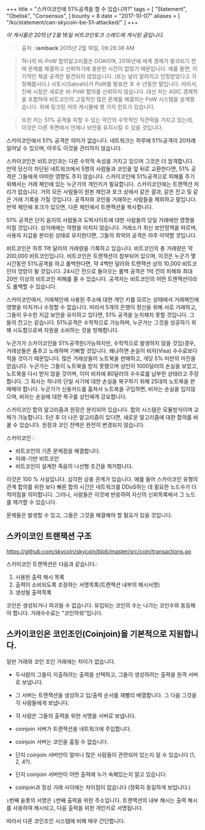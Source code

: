 +++
title = "스카이코인에 51%공격을 할 수 있습니까?"
tags = [
    "Statement",
    "Obelisk",
    "Consensus",
]
bounty = 8
date = "2017-10-07"
aliases = [
	"/ko/statement/can-skycoin-be-51-attacked/"
]
+++

*이 게시물은 2015년 2월 16일 비트코인토크 스레드에 게시된 글입니다.*

> 출처 : **iamback** 2015년 2월 16일, 09:28:38 AM

> 하나의 비-PoW 합의알고리즘은 DOA이며, 2016년에 세계 경제가 붕괴되기 전에
문제를 해결하고 신뢰하기에 충분한 시간이 없었기 때문입니다.
예를 들면, 이기적인 채굴 공격은 발견되지 않았습니다.
(또는 널리 알려지고 인정받았다고 가정해봅시다.)
사토시(Satoshi)가 PoW를 발표한 후 수 년동안 말입니다.
따라서, 진짜 시장은 새로운 비-PoW 합의를 신뢰하지 않습니다.
대신 저는 ASIC 경제학을 포함하여 비트코인의 고질적인
많은 문제를 해결하는 PoW 시스템을 설계했습니다.
위에 링크된 저의 게시물에 몇 가지 힌트가 있습니다.

> 또한 저는 51% 공격을 피할 수 있는 약간의 수학적인 직관력을 가지고 있는데,
이것은 다른 측면에서 언제나 보안을 유지시킬 수 있을 것입니다.

스카이코인에서 51% 공격은 의미가 없습니다.
네트워크는 하루에 51%공격이 20차례 일어날 수 있으며, 아무도 이것을 관리하지 않습니다.

스카이코인은 비트코인과는 다른 수학적 속성을 가지고 있으며 그것은 더 엄격합니다.
만약 당신이 차단된 네트워크에서 5명의 사람들과 코인을 앞 뒤로 교환한다면,
51% 공격은 그들에게 어떠한 영향도 주지 않습니다.
스카이코인에 51%공격으로 피해를 주기 위해서는 거래 체인에 있는 누군가의 개인키가 필요합니다.
스카이코인에는 트랜잭션 처리가 없습니다.
거의 모든 사람들이 원본 체인과 포크 상에서 같은 결과,
같은 잔고 및 같은 거래 기록을 가질 것입니다.
공격자와 코인을 거래하는 사람들을 제외하고 말입니다.
만약 체인에 포크가 있으면, 다른 체인에서 트랜잭션을 복사합니다.

51% 공격은 단지 음지의 사람들과 도박사이트에 대한 사람들의 당일 거래에만 영향을 미칠 것입니다.
상거래에는 약향을 미치지 않습니다.
거래소가 최신 보안정책을 따르며, 사용자 지갑을 분리된 상태로 유지한다면,
그들의 최악의 공격은 아주 미약할 것입니다.

비트코인은 하루 1억 달러의 거래량을 기록하고 있습니다.
비트코인의 총 거래량은 약 200,000 비트코인입니다.
비트코인은 트랜잭션이 첨부되어 있으며,
이것은 누군가 몇 시간동안 51%공격을 하고 롤백한다면,
약 4백만 달러와 트랜잭션 상의 10,000 비트코인이
엉망이 될 것입니다. 24시간 전으로 돌아오는 롤백 공격은
1억 건의 피해와 최대 20만 이상의 비트코인 피해를 줄 수 있습니다.
공격자는 비트코인의 어떤 트랜잭션이라도 롤백할 수 있습니다.

스카이코인에서, 거래체인에 사용된 주소에 대한 개인 키를 모르는 상태에서
거래체인에 영향을 미치거나 수정할 수 없습니다.
따라서 5개의 은행이 정산을 위해 서로 거래하고,
그들이 우수한 지갑 보안을 유지하고 있다면, 51% 공격을 눈치채지 못할 것입니다.
그들의 잔고는 같습니다. 51%공격은 수학적으로 가능하며,
누군가는 그것을 성공하기 위해 시도함으로써 자원을 소비하는 것을 방해합니다.

누군가가 스카이코인을 51%공격한(가능하지만, 수학적으로 발생하지 않을 것임)경우,
거래상들은 춤추고 노래하며 기뻐할 것입니다.
왜냐하면 손실이 비자(Visa) 수수료보다 적을 것이기 때문입니다.
많은 거래상들이 노트북을 판매하고, 개당 5% 미만의 마진을 얻습니다.
누군가는 그들이 노트북을 받지 못했으며 상인이 1000달러의 손실을 보았고,
노트북을 다시 받지 않을 것이며, 이미 비자에 80달러의 수수료를 납부한 상태라고 주장합니다.
그 회사는 하나의 단일 사기에 대한 손실을 복구하기 위해 25대의 노트북을 판매해야 합니다.
누군가가 신용카드를 훔쳐서 노트북을 구입하면,
비자는 손실을 입지않으며, 비자는 손실에 대한 복구를 상인에게 강요합니다.

스카이코인 합의 알고리즘과 원장은 분리되어 있습니다. 합의 시스템은 모듈방식이며 교체가 가능합니다.
5년 후 더 나은 알고리즘이 있다면, 새로운 알고리즘에 대한 합의를 바꿀 수 있습니다. 원장과 코인 잔액은 완전히 변경되지 않습니다.

스카이코인 :

- 비트코인의 기존 문제점을 해결합니다.
- 미래-기반 비트코인
- 비트코인이 설계한 죽음의 나선형 조건을 제거합니다.

이것은 100 % 사실입니다. 심각한 상충 관계가 있습니다.
예를 들어 스카이코인 유형의 관계 합의를 위한 보다 빠른 합의 시간은
네트워크를 DDoS하는 데 필요한 노드수가 더 적어짐을 의미합니다.
그러나, 사람들은 이것에 반응하여 자신의 신뢰목록에서 그 노드를 제거할 수 있습니다.

문제들은 발생할 수 있고, 그들은 그것을 해결해야 할 필요가 있을 것입니다.

## 스카이코인 트랜잭션 구조

https://github.com/skycoin/skycoin/blob/master/src/coin/transactions.go

스카이코인 트랜잭션은 다음과 같습니다.:

1) 사용된 출력 해시 목록
2) 출력이 소비되도록 조정하는 서명목록(트랜잭션 내부의 해시서명)
3) 생성될 출력목록

코인은 생성되거나 파괴될 수 없습니다. 유입되는 코인의 수는 나가는 코인수와 동등해야 합니다.
거래수수료는 "코인하워"입니다.

## 스카이코인은 코인조인(Coinjoin)을 기본적으로 지원합니다.

일반 거래와 코인 조인 거래에는 차이가 없습니다.

- 두사람이 그들이 지출하려는 출력을 선택하고, 그들이 생성하려는 출력을 원격 서버로 보냅니다.
- 그 서버는 트랜잭션을 생성하고 입/출력 순서를 재빨리 배열합니다.
  그 다음 그것을 각 사람들에게 보냅니다.
- 각 사람은 그들의 출력을 위한 서명을 서버로 보냅니다.
- coinjoin 서버가 트랜잭션을 네트워크에 주입합니다.

- coinjoin 서버는 코인을 훔칠 수 없습니다.
- 단지 coinjoin 서버만이 얼마나 많은 사람들이 관련되어 있는지 알 수 있습니다 (1, 2, 4?).
- 단지 coinjoin 서버만이 어떤 출력에 누가 속해있는지 알고 있습니다.
- coinjoin과 정상 거래 사이에는 차이점이 없습니다 (정확히 동일하게 보입니다.)

`i`번째 슬롯의 서명은 `i`번째 출력을 위한 주소입니다.
트랜잭션의 내부 해시는 출력 해시를 사용하여 해시되고,
다음 출력을 위한 개인키로 서명됩니다.

따라서 다른 코인조인 시스템에 비해 매우 간단합니다.
